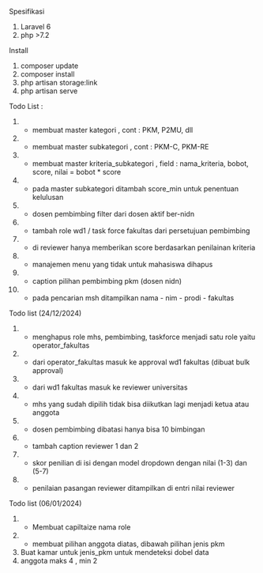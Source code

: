 Spesifikasi

1. Laravel 6
2. php >7.2

Install

1. composer update
2. composer install
3. php artisan storage:link
4. php artisan serve

Todo List :

1. - membuat master kategori , cont : PKM, P2MU, dll
2. - membuat master subkategori , cont : PKM-C, PKM-RE
3. - membuat master kriteria_subkategori , field : nama_kriteria, bobot, score, nilai = bobot \* score
4. - pada master subkategori ditambah score_min untuk penentuan kelulusan
5. - dosen pembimbing filter dari dosen aktif ber-nidn
6. - tambah role wd1 / task force fakultas dari persetujuan pembimbing
7. - di reviewer hanya memberikan score berdasarkan penilainan kriteria
8. - manajemen menu yang tidak untuk mahasiswa dihapus
9. - caption pilihan pembimbing pkm (dosen nidn)
10. - pada pencarian msh ditampilkan nama - nim - prodi - fakultas

Todo list (24/12/2024)

1. - menghapus role mhs, pembimbing, taskforce menjadi satu role yaitu operator_fakultas
2. - dari operator_fakultas masuk ke approval wd1 fakultas (dibuat bulk approval)
3. - dari wd1 fakultas masuk ke reviewer universitas
4. - mhs yang sudah dipilih tidak bisa diikutkan lagi menjadi ketua atau anggota
5. - dosen pembimbing dibatasi hanya bisa 10 bimbingan
6. - tambah caption reviewer 1 dan 2
7. - skor penilian di isi dengan model dropdown dengan nilai (1-3) dan (5-7)
8. - penilaian pasangan reviewer ditampilkan di entri nilai reviewer

Todo list (06/01/2024)

1. - Membuat capiltaize nama role
2. - membuat pilihan anggota diatas, dibawah pilihan jenis pkm
3. Buat kamar untuk jenis_pkm untuk mendeteksi dobel data
4. anggota maks 4 , min 2
